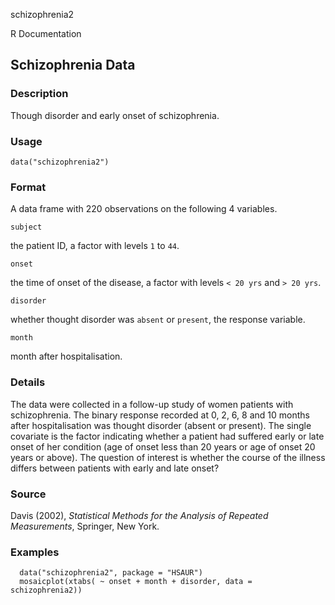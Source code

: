 schizophrenia2

R Documentation

##  Schizophrenia Data

### Description

Though disorder and early onset of schizophrenia.

### Usage

    data("schizophrenia2")

### Format

A data frame with 220 observations on the following 4 variables.

`subject`

the patient ID, a factor with levels `1` to `44`.

`onset`

the time of onset of the disease, a factor with levels `< 20 yrs` and `> 20
yrs`.

`disorder`

whether thought disorder was `absent` or `present`, the response variable.

`month`

month after hospitalisation.

### Details

The data were collected in a follow-up study of women patients with
schizophrenia. The binary response recorded at 0, 2, 6, 8 and 10 months after
hospitalisation was thought disorder (absent or present). The single covariate
is the factor indicating whether a patient had suffered early or late onset of
her condition (age of onset less than 20 years or age of onset 20 years or
above). The question of interest is whether the course of the illness differs
between patients with early and late onset?

### Source

Davis (2002), _Statistical Methods for the Analysis of Repeated Measurements_,
Springer, New York.

### Examples

    
    
      data("schizophrenia2", package = "HSAUR")
      mosaicplot(xtabs( ~ onset + month + disorder, data = schizophrenia2))
    

